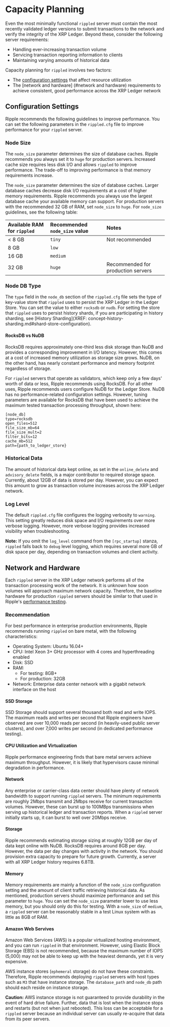 # Capacity Planning


Even the most minimally functional `rippled` server must contain the most recently validated ledger versions to submit transactions to the network and verify the integrity of the XRP Ledger. Beyond these, consider the following server requirements:

- Handling ever-increasing transaction volume
- Servicing transaction reporting information to clients
- Maintaining varying amounts of historical data

Capacity planning for `rippled` involves two factors:

- The [configuration settings](#configuration-settings) that affect resource utilization
- The [network and hardware] (#network and hardware) requirements to achieve consistent, good performance across the XRP Ledger network

## Configuration Settings

Ripple recommends the following guidelines to improve performance. You can set the following parameters in the `rippled.cfg` file to improve performance for your `rippled` server.

### Node Size

The `node_size` parameter determines the size of database caches. Ripple recommends you always set it to `huge` for production servers. Increased cache size requires less disk I/O and allows `rippled` to improve performance. The trade-off to improving performance is that memory requirements increase.

The `node_size` parameter determines the size of database caches. Larger database caches decrease disk I/O requirements at a cost of higher memory requirements. Ripple recommends you always use the largest database cache your available memory can support. For production servers with the recommended 32 GB of RAM, set `node_size` to `huge`. For `node_size` guidelines, see the following table:

| Available RAM for `rippled` | Recommended `node_size` value | Notes                              |
|:----------------------------|:------------------------------|:-----------------------------------|
| < 8 GB                      | `tiny`                        | Not recommended                    |
| 8 GB                        | `low`                         |                                    |
| 16 GB                       | `medium`                      |                                    |
| 32 GB                       | `huge`                        | Recommended for production servers |

### Node DB Type

The `type` field in the `node_db` section of the `rippled.cfg` file sets the type of key-value store that `rippled` uses to persist the XRP Ledger in the Ledger Store. You can set the value to either `rocksdb` or `nudb`. For setting the store that `rippled` uses to persist history shards, if you are participating in history sharding, see [History Sharding](XREF: concept-history-sharding.md#shard-store-configuration).

#### RocksDB vs NuDB
RocksDB requires approximately one-third less disk storage than NuDB and provides a corresponding improvement in I/O latency. However, this comes at a cost of increased memory utilization as storage size grows. NuDB, on the other hand, has nearly constant performance and memory footprint regardless of storage.

For `rippled` servers that operate as validators, which keep only a few days' worth of data or less, Ripple recommends using RocksDB. For all other uses, Ripple recommends users configure NuDB for the Ledger Store. NuDB has no performance-related configuration settings. However, tuning parameters are available for RocksDB that have been used to  achieve the maximum tested transaction processing throughput, shown here:

```
[node_db]
type=rocksdb
open_files=512
file_size_mb=64
file_size_mult=2
filter_bits=12
cache_mb=512
path={path_to_ledger_store}
```

### Historical Data

The amount of historical data kept online, as set in the `online_delete` and  `advisory_delete` fields, is a major contributor to required storage space. Currently, about 12GB of data is stored per day. However, you can expect this amount to grow as transaction volume increases across the XRP Ledger network.

<!-- {# ***TODO***: Add link to online_delete section, when complete, per https://ripplelabs.atlassian.net/browse/DOC-1313  #} -->

### Log Level

The default `rippled.cfg` file configures the logging verbosity to `warning`. This setting greatly reduces disk space and I/O requirements over more verbose logging. However, more verbose logging provides increased visibility when troubleshooting.

**Note:** If you omit the `log_level` command from the `[rpc_startup]` stanza, `rippled` falls back to `debug` level logging, which requires several more GB of disk space per day, depending on transaction volumes and client activity.

## Network and Hardware

Each `rippled` server in the XRP Ledger network performs all of the transaction processing work of the network. It is unknown how soon volumes will approach maximum network capacity. Therefore, the baseline hardware for production `rippled` servers should be similar to that used in Ripple's [performance testing](https://ripple.com/dev-blog/demonstrably-scalable-blockchain/).

### Recommendation

For best performance in enterprise production environments, Ripple recommends running `rippled` on bare metal, with the following characteristics:

- Operating System: Ubuntu 16.04+
- CPU: Intel Xeon 3+ GHz processor with 4 cores and hyperthreading enabled
- Disk: SSD
- RAM:
	- For testing: 8GB+
	- For production: 32GB
- Network: Enterprise data center network with a gigabit network interface on the host

#### SSD Storage

SSD Storage should support several thousand both read and write IOPS.
The maximum reads and writes per second that Ripple engineers have observed are over 10,000 reads per second (in heavily-used public server clusters), and over 7,000 writes per second (in dedicated performance testing).

#### CPU Utilization and Virtualization
Ripple performance engineering finds that bare metal servers achieve maximum throughput. However, it is likely that hypervisors cause minimal degradation in performance.

#### Network

Any enterprise or carrier-class data center should have plenty of network bandwidth to support running `rippled` servers. The minimum requirements are roughly 2Mbps transmit and 2Mbps receive for current transaction volumes. However, these can burst up to 100MBps transmissions when serving up historical ledger and transaction reports. When a `rippled` server initially starts up, it can burst to well over 20Mbps receive.

#### Storage

Ripple recommends estimating storage sizing at roughly 12GB per day of data kept online with NuDB. RocksDB requires around 8GB per day. However, the data per day changes with activity in the network. You should provision extra capacity to prepare for future growth. Currently, a server with all XRP Ledger history requires 6.8TB.

<!-- {# ***TODO: Update the dated storage consideration above, as needed. ***#} -->
<!-- {# ***TODO: DOC-1331 tracks: Create historic metrics that a user can use to derive what will be required. For ex, a chart with 1TB in 2014, 3TB in 2015, 7TB in 2018 ***#} -->

#### Memory

Memory requirements are mainly a function of the `node_size` configuration setting and the amount of client traffic retrieving historical data. As mentioned, production servers should maximize performance and set this parameter to `huge`.
You can set the `node_size` parameter lower to use less memory, but you should only do this for testing. With a `node_size` of `medium`, a `rippled` server can be reasonably stable in a test Linux system with as little as 8GB of RAM.

#### Amazon Web Servives

Amazon Web Services (AWS) is a popular virtualized hosting environment, and you can run `rippled`  in that environment. However, using Elastic Block Storage (EBS) is not recommended, because the maximum number of IOPS (5,000) may not be able to keep up with the heaviest demands, yet it is very expensive.

AWS instance stores (`ephemeral` storage) do not have these constraints. Therefore, Ripple recommends deploying `rippled` servers with host types such as `M3` that have instance storage. The `database_path` and `node_db` path should each reside on instance storage.

**Caution:** AWS instance storage is not guaranteed to provide durability in the event of hard drive failure. Further, data that is lost when the instance stops and restarts (but not when just rebooted). This loss can be acceptable for a `rippled` server because an individual server can usually re-acquire that data from its peer servers.
